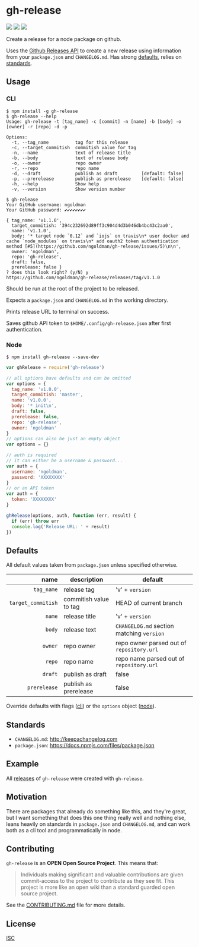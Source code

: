 # gh-release

[![](https://img.shields.io/github/release/ngoldman/gh-release.svg?style=flat-square)](https://github.com/ngoldman/gh-release/releases/latest)
[![](https://img.shields.io/npm/v/gh-release.svg?style=flat-square)](https://www.npmjs.com/package/gh-release)
[![](https://img.shields.io/travis/ngoldman/gh-release.svg?style=flat-square)](https://travis-ci.org/ngoldman/gh-release)

Create a release for a node package on github.

Uses the [Github Releases API](https://developer.github.com/v3/repos/releases/) to create a new release using information from your `package.json` and `CHANGELOG.md`. Has strong [defaults](#defaults), relies on [standards](#standards).

## Usage

### CLI

```
$ npm install -g gh-release
$ gh-release --help
Usage: gh-release -t [tag_name] -c [commit] -n [name] -b [body] -o [owner] -r [repo] -d -p

Options:
  -t, --tag_name          tag for this release
  -c, --target_commitish  commitish value for tag
  -n, --name              text of release title
  -b, --body              text of release body
  -o, --owner             repo owner
  -r, --repo              repo name
  -d, --draft             publish as draft         [default: false]
  -p, --prerelease        publish as prerelease    [default: false]
  -h, --help              Show help
  -v, --version           Show version number

$ gh-release
Your GitHub username: ngoldman
Your GitHub password: ✔✔✔✔✔✔✔✔

{ tag_name: 'v1.1.0',
  target_commitish: '394c232692d89ff3c904d4d3b046db4bc43c2aa0',
  name: 'v1.1.0',
  body: '* target node `0.12` and `iojs` on travis\n* user docker and cache `node_modules` on travis\n* add oauth2 token authentication method [#5](https://github.com/ngoldman/gh-release/issues/5)\n\n',
  owner: 'ngoldman',
  repo: 'gh-release',
  draft: false,
  prerelease: false }
? does this look right? (y/N) y
https://github.com/ngoldman/gh-release/releases/tag/v1.1.0
```

Should be run at the root of the project to be released.

Expects a `package.json` and `CHANGELOG.md` in the working directory.

Prints release URL to terminal on success.

Saves github API token to `$HOME/.config/gh-release.json` after first authentication.

### Node

```
$ npm install gh-release --save-dev
```

```js
var ghRelease = require('gh-release')

// all options have defaults and can be omitted
var options = {
  tag_name: 'v1.0.0',
  target_commitish: 'master',
  name: 'v1.0.0',
  body: '* init\n',
  draft: false,
  prerelease: false,
  repo: 'gh-release',
  owner: 'ngoldman'
}
// options can also be just an empty object
var options = {}

// auth is required
// it can either be a username & password...
var auth = {
  username: 'ngoldman',
  password: 'XXXXXXXX'
}
// or an API token
var auth = {
  token: 'XXXXXXXX'
}

ghRelease(options, auth, function (err, result) {
  if (err) throw err
  console.log('Release URL: ' + result)
})
```

## Defaults

All default values taken from `package.json` unless specified otherwise.

| name | description | default |
| ---: | ----------- | ------- |
| `tag_name` | release tag | 'v' + `version` |
| `target_commitish` | commitish value to tag | HEAD of current branch |
| `name` | release title | 'v' + `version` |
| `body` | release text | `CHANGELOG.md` section matching `version` |
| `owner` | repo owner | repo owner parsed out of `repository.url` |
| `repo` | repo name | repo name parsed out of `repository.url` |
| `draft` | publish as draft | false |
| `prerelease` | publish as prerelease | false |

Override defaults with flags ([cli](#cli)) or the `options` object ([node](#node)).

## Standards

* `CHANGELOG.md`: http://keepachangelog.com
* `package.json`: https://docs.npmjs.com/files/package.json

## Example

All [releases](https://github.com/ngoldman/gh-release/releases) of `gh-release` were created with `gh-release`.

## Motivation

There are packages that already do something like this, and they're great, but I want something that does this one thing really well and nothing else, leans heavily on standards in `package.json` and `CHANGELOG.md`, and can work both as a cli tool and programmatically in node.

## Contributing

`gh-release` is an **OPEN Open Source Project**. This means that:

> Individuals making significant and valuable contributions are given commit-access to the project to contribute as they see fit. This project is more like an open wiki than a standard guarded open source project.

See the [CONTRIBUTING.md](CONTRIBUTING.md) file for more details.

## License

[ISC](LICENSE.md)
